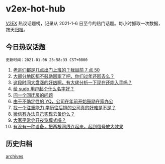 # v2ex-hot-hub

[V2EX](https://www.v2ex.com/) 热议话题榜，记录从 2021-1-6 日至今的热门话题。每小时抓取一次数据，按天[归档](./archives)。

## 今日热议话题

```更新时间：2021-01-06 23:58:33 CST+0800```

1. [老哥们都是几点出门上班的？我目前 7 点 50](https://www.v2ex.com/t/742058)
1. [大部分地区都不鼓励回家了吧，你们过年还回去么？](https://www.v2ex.com/t/742124)
1. [这段时间大盘涨的好凶啊，有大佬分析一下现在还能入手吗？](https://www.v2ex.com/t/742063)
1. [给 sudo 用户起个什么名字好？](https://www.v2ex.com/t/742093)
1. [问一个回迁房的问题](https://www.v2ex.com/t/742048)
1. [由于不确定性的 YQ，公司在年前开始鼓励在家办公](https://www.v2ex.com/t/742205)
1. [找一个注重能力 学历往后排的公司真的好难是不是？](https://www.v2ex.com/t/742189)
1. [微信有办法自己实现云备份么？](https://www.v2ex.com/t/742178)
1. [大家平常会开夜览模式吗？](https://www.v2ex.com/t/742056)
1. [有没有一种设备，把两根网线连起来，起到信号放大效果](https://www.v2ex.com/t/742084)


## 历史归档

[archives](./archives)
